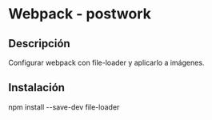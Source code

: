 # Webpack - postwork

## Descripción

Configurar webpack con file-loader y aplicarlo a imágenes.

## Instalación

npm install --save-dev file-loader